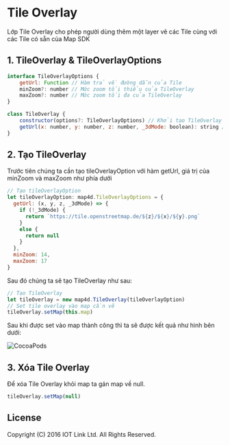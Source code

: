 # Tile Overlay
Lớp Tile Overlay cho phép người dùng thêm một layer vẽ các Tile cùng với các Tile có sẵn của Map SDK

## 1. TileOverlay & TileOverlayOptions

```javascript
interface TileOverlayOptions {
    getUrl: Function // Hàm trả về đường dẫn của Tile
    minZoom?: number // Mức zoom tối thiểu của TileOverlay
    maxZoom?: number // Mức zoom tối đa của TileOverlay
}
````
  
```javascript
class TileOverlay {
    constructor(options?: TileOverlayOptions) // Khởi tạo TileOverlay từ TileOverlayOptions
    getUrl(x: number, y: number, z: number, _3dMode: boolean): string // Lấy thông tin đường dẫn của Tile theo TileCoordinate  
}
```

## 2. Tạo TileOverlay
Trước tiên chúng ta cần tạo tileOverlayOption với hàm getUrl, giá trị của minZoom và maxZoom như phía dưới

```javascript
// Tạo tileOverlayOption
let tileOverlayOption: map4d.TileOverlayOptions = {
  getUrl: (x, y, z, _3dMode) => {
    if (!_3dMode) {
      return `https://tile.openstreetmap.de/${z}/${x}/${y}.png`
    }
    else {
      return null
    }
  },
  minZoom: 14,
  maxZoom: 17
}
```

Sau đó chúng ta sẽ tạo TileOverlay như sau:

```javascript
// Tạo TileOverlay
let tileOverlay = new map4d.TileOverlay(tileOverlayOption)
// Set tile overlay vào map cần vẽ
tileOverlay.setMap(this.map)
```

Sau khi được set vào map thành công thì ta sẽ được kết quả như hình bên dưới:

![CocoaPods](https://raw.githubusercontent.com/iotlinkadmin/map4d-web-sdk/master/docs/resources/17-tile-overlay-1.png)


## 3. Xóa Tile Overlay

Để xóa Tile Overlay khỏi map ta gán map về null.

```javascript
tileOverlay.setMap(null)
```

License
-------

Copyright (C) 2016 IOT Link Ltd. All Rights Reserved.
